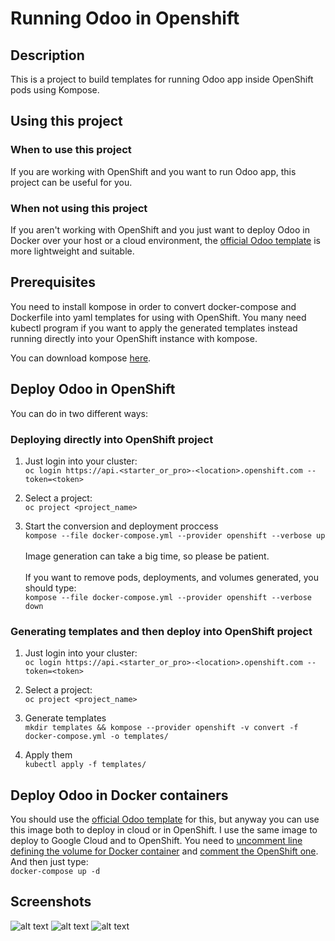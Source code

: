 # Running Odoo in Openshift

## Description
This is a project to build templates for running Odoo app inside OpenShift pods using Kompose.

## Using this project
### When to use this project
If you are working with OpenShift and you want to run Odoo app, this project can be useful for you.

### When not using this project
If you aren't working with OpenShift and you just want to deploy Odoo in Docker over your host or a cloud environment, the [official Odoo template](https://hub.docker.com/_/odoo/) is more lightweight and suitable.

## Prerequisites
You need to install kompose in order to convert docker-compose and Dockerfile into yaml templates for using with OpenShift. You many need kubectl program if you want to apply the generated templates instead running directly into your OpenShift instance with kompose.

You can download kompose [here](https://github.com/kubernetes/kompose/blob/master/docs/installation.md).

## Deploy Odoo in OpenShift
You can do in two different ways:

### Deploying directly into OpenShift project
1. Just login into your cluster:<br/>
```oc login https://api.<starter_or_pro>-<location>.openshift.com --token=<token>```

2. Select a project:<br/>
```oc project <project_name>```

3. Start the conversion and deployment proccess <br/>
```kompose --file docker-compose.yml --provider openshift --verbose up```<br/><br/>
Image generation can take a big time, so please be patient.
<br/><br/>
If you want to remove pods, deployments, and volumes generated, you should type:<br/>
```kompose --file docker-compose.yml --provider openshift --verbose down```

### Generating templates and then deploy into OpenShift project

1. Just login into your cluster:<br/>
```oc login https://api.<starter_or_pro>-<location>.openshift.com --token=<token>```

2. Select a project:<br/>
```oc project <project_name>```

3. Generate templates<br/>
```mkdir templates && kompose --provider openshift -v convert -f docker-compose.yml -o templates/```

4. Apply them<br/>
```kubectl apply -f templates/```

## Deploy Odoo in Docker containers
You should use the [official Odoo template](https://hub.docker.com/_/odoo/) for this, but anyway you can use this image both to deploy in cloud or in OpenShift. I use the same image to deploy to Google Cloud and to OpenShift.
You need to [uncomment line defining the volume for Docker container](https://github.com/jialvarez/odoo_openshift/blob/master/docker-compose.yml#L22) and [comment the OpenShift one](https://github.com/jialvarez/odoo_openshift/blob/master/docker-compose.yml#L19).
And then just type:<br/>
```docker-compose up -d```

## Screenshots
![alt text](https://github.com/jialvarez/odoo_openshift/raw/master/screenshots/001.png "Deployments")
![alt text](https://github.com/jialvarez/odoo_openshift/raw/master/screenshots/002.png "Pods")
![alt text](https://github.com/jialvarez/odoo_openshift/raw/master/screenshots/003.png "Odoo")
